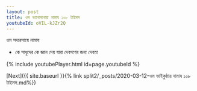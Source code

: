 ```yaml
---
layout: post
title: ওম ভ্যানাসানায়া নামায ১০৮ টাইমস
youtubeId: oVIL-kJZr2Q
---
```

 
 
 ওম সদ্যরসায়ে নামায  
 
 -  কে সাধুদের কে জ্ঞান দেয় যারা দেবগণের জন্য দেবতা 
 
  
 
  
 
 
 
 
 
 


{% include youtubePlayer.html id=page.youtubeId %}
 
[Next]({{ site.baseurl }}{% link  split2/_posts/2020-03-12-ওম ভাইকুন্ঠায় নামায ১০৮ টাইমস.md%})
 
